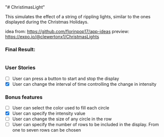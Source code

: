 "# ChristimasLight" 

This simulates the effect of a string of rippling lights, similar to the ones displayed during the Christmas Holidays.

idea from: https://github.com/florinpop17/app-ideas
preview: https://expo.io/@clewertonx1/ChristmasLights

### Final Result:

<img src="" >


### User Stories

 - [ ] User can press a button to start and stop the display
 - [x] User can change the interval of time controlling the change in intensity
 
### Bonus features
- [ ] User can select the color used to fill each circle
- [x] User can specify the intensity value
- [ ] User can change the size of any circle in the row
- [ ] User can specify the number of rows to be included in the display. From one to seven rows can be chosen
